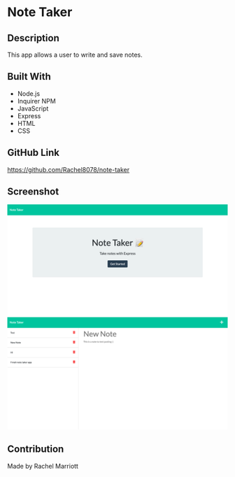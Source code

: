 # Note Taker

## Description
    
This app allows a user to write and save notes. 

## Built With
* Node.js
* Inquirer NPM
* JavaScript
* Express
* HTML
* CSS

## GitHub Link
https://github.com/Rachel8078/note-taker

## Screenshot
![](./assets/images/note-taker.png)
![](./assets/images/note-taker2.png)

## Contribution
Made by Rachel Marriott
